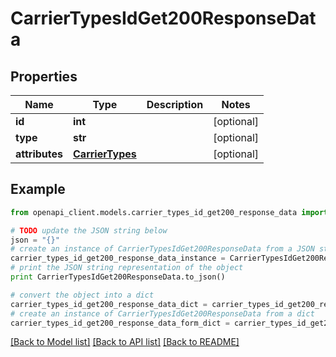 # CarrierTypesIdGet200ResponseData


## Properties
Name | Type | Description | Notes
------------ | ------------- | ------------- | -------------
**id** | **int** |  | [optional] 
**type** | **str** |  | [optional] 
**attributes** | [**CarrierTypes**](CarrierTypes.md) |  | [optional] 

## Example

```python
from openapi_client.models.carrier_types_id_get200_response_data import CarrierTypesIdGet200ResponseData

# TODO update the JSON string below
json = "{}"
# create an instance of CarrierTypesIdGet200ResponseData from a JSON string
carrier_types_id_get200_response_data_instance = CarrierTypesIdGet200ResponseData.from_json(json)
# print the JSON string representation of the object
print CarrierTypesIdGet200ResponseData.to_json()

# convert the object into a dict
carrier_types_id_get200_response_data_dict = carrier_types_id_get200_response_data_instance.to_dict()
# create an instance of CarrierTypesIdGet200ResponseData from a dict
carrier_types_id_get200_response_data_form_dict = carrier_types_id_get200_response_data.from_dict(carrier_types_id_get200_response_data_dict)
```
[[Back to Model list]](../README.md#documentation-for-models) [[Back to API list]](../README.md#documentation-for-api-endpoints) [[Back to README]](../README.md)


